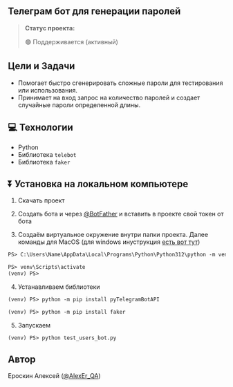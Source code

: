 <h2>Телеграм бот для генерации паролей</h2>

> **Статус проекта:**
>
> 🟢 Поддерживается (активный) 

## Цели и Задачи
* Помогает быстро сгенерировать сложные пароли для тестирования или использования.
* Принимает на вход запрос на количество паролей и создает случайные пароли определенной длины.

## 💻 Технологии

* Python
* Библиотека `telebot`
* Библиотека `faker`

## ⏬ Установка на локальном компьютере

1. Скачать проект

2. Создать бота и через [@BotFather](https://t.me/BotFather) и вставить в проекте свой токен от бота

3. Создаём виртуальное окружение внутри папки проекта.
Далее команды для MacOS (для windows инуструкция [есть вот тут](https://realpython.com/python-virtual-environments-a-primer/#create-it))

``` markdown
PS> C:\Users\Name\AppData\Local\Programs\Python\Python312\python -m venv venv\
```

``` markdown
PS> venv\Scripts\activate
(venv) PS>
```
4. Устанавливаем библиотеки

``` markdown
(venv) PS> python -m pip install pyTelegramBotAPI
```

``` markdown
(venv) PS> python -m pip install faker
```

5. Запускаем
``` markdown
(venv) PS> python test_users_bot.py

```

## Автор

Ероскин Алексей ([@AlexEr_QA](https://t.me/AlexEr_QA))

